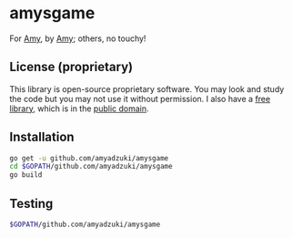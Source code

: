 # amysgame
For [Amy](https://github.com/amyadzuki), by [Amy](https://github.com/amyadzuki); others, no touchy!

## License (proprietary)
This library is open-source proprietary software.  You may look and study the code but you may not use it without permission.  I also have a [free library](https://github.com/amyadzuki/amygolib), which is in the [public domain](https://creativecommons.org/publicdomain/zero/1.0/).

## Installation
```sh
go get -u github.com/amyadzuki/amysgame
cd $GOPATH/github.com/amyadzuki/amysgame
go build
```

## Testing
```sh
$GOPATH/github.com/amyadzuki/amysgame
```
